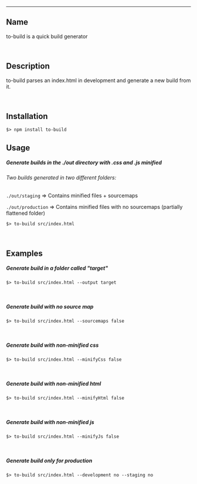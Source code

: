 

***

## Name

to-build is a quick build generator

<br/>

## Description

to-build parses an index.html in development and generate a new build from it.

<br/>

## Installation

```shell
$> npm install to-build
```


## Usage


##### Generate builds in the ./out directory with .css and .js minified

###### Two builds generated in two different folders:

`./out/staging` => Contains minified files + sourcemaps

`./out/production` => Contains minified files with no sourcemaps (partially flattened folder)


```shell
$> to-build src/index.html
```

<br/>


## Examples



##### Generate build in a folder called "target"


```shell
$> to-build src/index.html --output target
```

<br/>

##### Generate build with no source map
```shell
$> to-build src/index.html --sourcemaps false
```
<br/>

##### Generate build with non-minified css
```shell
$> to-build src/index.html --minifyCss false
```
<br/>

##### Generate build with non-minified html
```shell
$> to-build src/index.html --minifyHtml false
```

<br/>

##### Generate build with non-minified js
```shell
$> to-build src/index.html --minifyJs false
```

<br/>

##### Generate build only for production

```shell
$> to-build src/index.html --development no --staging no
```

<br/>





